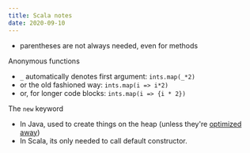 ```yaml
---
title: Scala notes
date: 2020-09-10
---
```


 - parentheses are not always needed, even for methods

Anonymous functions
 - `_` automatically denotes first argument: `ints.map(_*2)`
 - or the old fashioned way: `ints.map(i => i*2)`
 - or, for longer code blocks: `ints.map(i => {i * 2})`
 
The `new` keyword
 - In Java, used to create things on the heap (unless they're [optimized away](https://stackoverflow.com/questions/16505966/does-javas-new-keyword-necessarily-denote-heap-allocation)) 
 - In Scala, its only needed to call default constructor.
